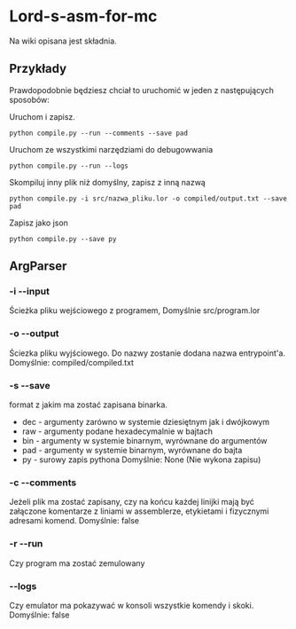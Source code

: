 # Lord-s-asm-for-mc
Na wiki opisana jest składnia.
## Przykłady
Prawdopodobnie będziesz chciał to uruchomić w jeden z następujących sposobów:


Uruchom i zapisz.
```
python compile.py --run --comments --save pad 
```
Uruchom ze wszystkimi narzędziami do debugowwania
```
python compile.py --run --logs
```
Skompiluj inny plik niż domyślny, zapisz z inną nazwą
```
python compile.py -i src/nazwa_pliku.lor -o compiled/output.txt --save pad
```
Zapisz jako json
```
python compile.py --save py
```
## ArgParser
### -i --input
Ścieżka pliku wejściowego z programem, 
Domyślnie src/program.lor
### -o --output
Ściezka pliku wyjściowego. Do nazwy zostanie dodana nazwa entrypoint'a.
Domyślnie: compiled/compiled.txt
### -s --save
format z jakim ma zostać zapisana binarka.
* dec - argumenty zarówno w systemie dziesiętnym jak i dwójkowym
* raw - argumenty podane hexadecymalnie w bajtach
* bin - argumenty w systemie binarnym, wyrównane do argumentów
* pad - argumenty w systemie binarnym, wyrównane do bajta
* py  - surowy zapis pythona
Domyślnie: None (Nie wykona zapisu)
### -c --comments
Jeżeli plik ma zostać zapisany, czy na końcu każdej linijki mają być załączone komentarze z liniami w assemblerze, etykietami i fizycznymi adresami komend.
Domyślnie: false
### -r --run
Czy program ma zostać zemulowany
### --logs
Czy emulator ma pokazywać w konsoli wszystkie komendy i skoki.
Domyślnie: false
